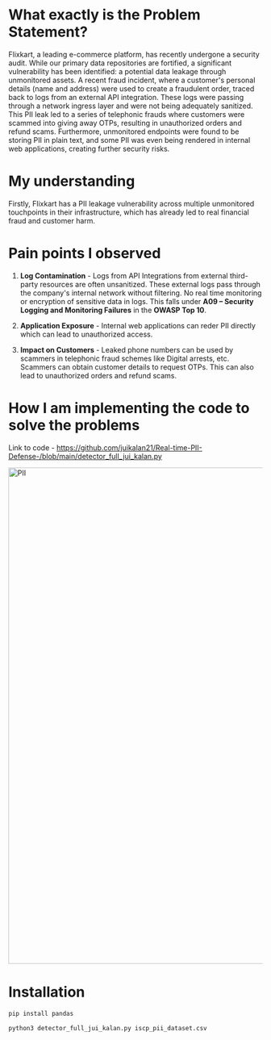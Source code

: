 # What exactly is the Problem Statement?
Flixkart, a leading e-commerce platform, has recently undergone a security audit. While our primary data repositories are fortified, a significant vulnerability has been identified: a potential data leakage through unmonitored assets. A recent fraud incident, where a customer's personal details (name and address) were used to create a fraudulent order, traced back to logs from an external API integration. These logs were passing through a network ingress layer and were not being adequately sanitized. This PII leak led to a series of telephonic frauds where customers were scammed into giving away OTPs, resulting in unauthorized orders and refund scams. Furthermore, unmonitored endpoints were found to be storing PII in plain text, and some PII was even being rendered in internal web applications, creating further security risks. 

# My understanding
Firstly, Flixkart has a PII leakage vulnerability across multiple unmonitored touchpoints in their infrastructure, which has already led to real financial fraud and customer harm.

# Pain points I observed
1. **Log Contamination** - Logs from API Integrations from external third-party resources are often unsanitized. These external logs pass through the company's internal network without filtering. No real time monitoring or encryption of sensitive data in logs. This falls under **A09 – Security Logging and Monitoring Failures** in the **OWASP Top 10**.

2. **Application Exposure** - Internal web applications can reder PII directly which can lead to unauthorized access.

3. **Impact on Customers** - Leaked phone numbers can be used by scammers in telephonic fraud schemes like Digital arrests, etc. Scammers can obtain customer details to request OTPs. This can also lead to unauthorized orders and refund scams.

# How I am implementing the code to solve the problems
Link to code - https://github.com/juikalan21/Real-time-PII-Defense-/blob/main/detector_full_jui_kalan.py 

<img width="851" height="984" alt="PII " src="https://github.com/user-attachments/assets/17ecf5a8-05b4-44a7-b74a-48e557831e92" />

# Installation
```sh
pip install pandas
```

```sh
python3 detector_full_jui_kalan.py iscp_pii_dataset.csv
```
 


